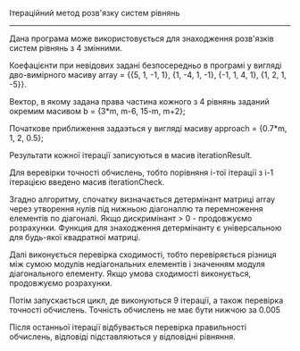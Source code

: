 Ітераційний метод розв'язку систем рівнянь

--- 
Дана програма може використовується для знаходження розв'язків систем рівнянь з 4 змінними.

Коефацієнти при невідових задані безпосередньо в програмі 
у вигляді дво-вимірного масиву array = {{5, 1, -1, 1}, {1, -4, 1, -1}, {-1, 1, 4, 1}, {1, 2, 1, -5}}.

Вектор, в якому задана права частина кожного з 4 рівнянь
заданий окремим масивом b = {3*m, m-6, 15-m, m+2};

Початкове приближення задаэться у вигляді масиву approach = {0.7*m, 1, 2, 0.5};

Результати кожної ітерації записуються в масив iterationResult.

Для веревірки точності обчислень, тобто порівняня і-тої ітерації з і-1 ітерацією 
введено масив iterationCheck.

Згадно алгоритму, спочатку визначається детермінант матриці array через утворення нулів
під нижньою діагоналлю та перемноження елементів по діагоналі. Якщо дискримінант > 0 - 
продовжуємо розрахунки. Функция для знаходження детермінанту є універсальною для будь-якої квадратної матриці.


Далі виконується перевірка сходимості, тобто перевіряється різниця між 
сумою модулів недіагональних елементів і значенням модуля діагонального
елементу. Якщо умова сходимості виконується, продовжуємо розрахунки.

Потім запускається цикл, де виконуються 9 ітерації, а також перевірка точності обчислень.
Точність обчислень не має бути нижчою за 0.005

Після останньої ітерації відбувається перевірка правильності обчислень, відповіді підставляються у
відповідні рівняння.

